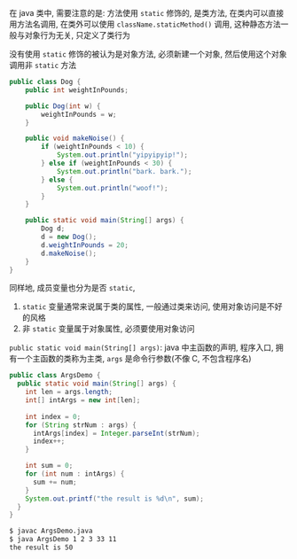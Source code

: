 在 java 类中, 需要注意的是:
方法使用 `static` 修饰的, 是类方法, 在类内可以直接用方法名调用, 在类外可以使用 `className.staticMethod()` 调用, 这种静态方法一般与对象行为无关, 只定义了类行为

没有使用 `static` 修饰的被认为是对象方法, 必须新建一个对象, 然后使用这个对象调用非 `static` 方法

```java
public class Dog {
    public int weightInPounds;

    public Dog(int w) {
        weightInPounds = w;
    }

    public void makeNoise() {
        if (weightInPounds < 10) {
            System.out.println("yipyipyip!");
        } else if (weightInPounds < 30) {
            System.out.println("bark. bark.");
        } else {
            System.out.println("woof!");
        }
    }

    public static void main(String[] args) {
        Dog d;
        d = new Dog();
        d.weightInPounds = 20;
        d.makeNoise();
    }
}
```

同样地, 成员变量也分为是否 `static`, 
1.  `static` 变量通常来说属于类的属性, 一般通过类来访问, 使用对象访问是不好的风格
2. 非 `static` 变量属于对象属性, 必须要使用对象访问


`public static void main(String[] args)`:
java 中主函数的声明, 程序入口, 拥有一个主函数的类称为主类, `args` 是命令行参数(不像 C, 不包含程序名)
```java
public class ArgsDemo {
  public static void main(String[] args) {
    int len = args.length;
    int[] intArgs = new int[len];
  
    int index = 0;
    for (String strNum : args) {
      intArgs[index] = Integer.parseInt(strNum);
      index++;
    }

    int sum = 0;
    for (int num : intArgs) {
      sum += num;
    }
    System.out.printf("the result is %d\n", sum);
  }
}
```

```Bash
$ javac ArgsDemo.java
$ java ArgsDemo 1 2 3 33 11
the result is 50
```
